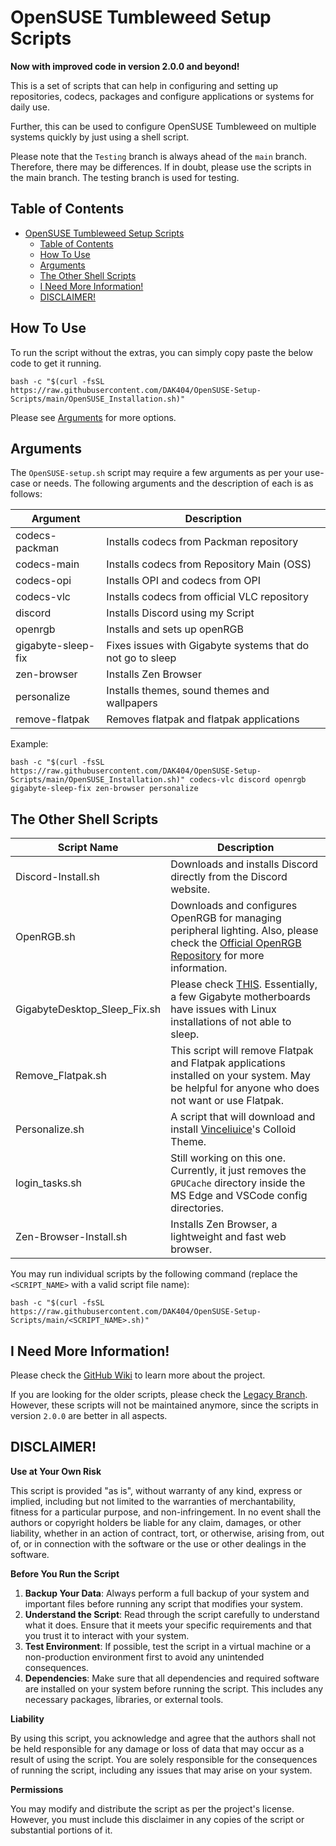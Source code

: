 # OpenSUSE Tumbleweed Setup Scripts

**Now with improved code in version 2.0.0 and beyond!**

This is a set of scripts that can help in configuring and setting up repositories, codecs, packages and configure applications or systems for daily use.

Further, this can be used to configure OpenSUSE Tumbleweed on multiple systems quickly by just using a shell script.

Please note that the `Testing` branch is always ahead of the `main` branch. Therefore, there may be differences. If in doubt, please use the scripts in the main branch. The testing branch is used for testing.

## Table of Contents

- [OpenSUSE Tumbleweed Setup Scripts](#opensuse-tumbleweed-setup-scripts)
  - [Table of Contents](#table-of-contents)
  - [How To Use](#how-to-use)
  - [Arguments](#arguments)
  - [The Other Shell Scripts](#the-other-shell-scripts)
  - [I Need More Information!](#i-need-more-information)
  - [DISCLAIMER!](#disclaimer)


## How To Use

To run the script without the extras, you can simply copy paste the below code to get it running.

```
bash -c "$(curl -fsSL https://raw.githubusercontent.com/DAK404/OpenSUSE-Setup-Scripts/main/OpenSUSE_Installation.sh)"
```

Please see [Arguments](README.MD#arguments) for more options.

## Arguments

The `OpenSUSE-setup.sh` script may require a few arguments as per your use-case or needs. The following arguments and the description of each is as follows:

| Argument          | Description                                                        |
|-------------------|--------------------------------------------------------------------|
| codecs-packman    | Installs codecs from Packman repository                            |
| codecs-main       | Installs codecs from Repository Main (OSS)                         |
| codecs-opi        | Installs OPI and codecs from OPI                                   |
| codecs-vlc        | Installs codecs from official VLC repository                       |
| discord           | Installs Discord using my Script                                   |
| openrgb           | Installs and sets up openRGB                                       |
| gigabyte-sleep-fix| Fixes issues with Gigabyte systems that do not go to sleep         |
| zen-browser       | Installs Zen Browser |
| personalize       | Installs themes, sound themes and wallpapers                       |
| remove-flatpak    | Removes flatpak and flatpak applications                           |

Example:

```
bash -c "$(curl -fsSL https://raw.githubusercontent.com/DAK404/OpenSUSE-Setup-Scripts/main/OpenSUSE_Installation.sh)" codecs-vlc discord openrgb gigabyte-sleep-fix zen-browser personalize
```

## The Other Shell Scripts
| Script Name          | Description                                                                                           |
|----------------------|-------------------------------------------------------------------------------------------------------|
| Discord-Install.sh   | Downloads and installs Discord directly from the Discord website.                                     |
| OpenRGB.sh           | Downloads and configures OpenRGB for managing peripheral lighting. Also, please check the [Official OpenRGB Repository](https://gitlab.com/CalcProgrammer1/OpenRGB#smbus-access-1) for more information. |
| GigabyteDesktop_Sleep_Fix.sh| Please check [THIS](https://www.reddit.com/r/gigabyte/comments/p5ewjn/b550i_pro_ax_f13_bios_sleep_issue_on_linux/?rdt=52322). Essentially, a few Gigabyte motherboards have issues with Linux installations of not able to sleep. |
| Remove_Flatpak.sh    | This script will remove Flatpak and Flatpak applications installed on your system. May be helpful for anyone who does not want or use Flatpak. |
| Personalize.sh       | A script that will download and install [Vinceliuice](https://github.com/vinceliuice)'s Colloid Theme. |
| login_tasks.sh       | Still working on this one. Currently, it just removes the `GPUCache` directory inside the MS Edge and VSCode config directories. |
| Zen-Browser-Install.sh        | Installs Zen Browser, a lightweight and fast web browser.                                             |

You may run individual scripts by the following command (replace the `<SCRIPT_NAME>` with a valid script file name):

```
bash -c "$(curl -fsSL https://raw.githubusercontent.com/DAK404/OpenSUSE-Setup-Scripts/main/<SCRIPT_NAME>.sh)"
```

## I Need More Information!

Please check the [GitHub Wiki](https://github.com/DAK404/OpenSUSE-Setup-Scripts/wiki) to learn more about the project.

If you are looking for the older scripts, please check the [Legacy Branch](https://github.com/DAK404/OpenSUSE-Setup-Scripts/tree/Legacy). However, these scripts will not be maintained anymore, since the scripts in version `2.0.0` are better in all aspects.

## DISCLAIMER!

**Use at Your Own Risk**

This script is provided "as is", without warranty of any kind, express or implied, including but not limited to the warranties of merchantability, fitness for a particular purpose, and non-infringement. In no event shall the authors or copyright holders be liable for any claim, damages, or other liability, whether in an action of contract, tort, or otherwise, arising from, out of, or in connection with the software or the use or other dealings in the software.

**Before You Run the Script**

1. **Backup Your Data**: Always perform a full backup of your system and important files before running any script that modifies your system.
2. **Understand the Script**: Read through the script carefully to understand what it does. Ensure that it meets your specific requirements and that you trust it to interact with your system.
3. **Test Environment**: If possible, test the script in a virtual machine or a non-production environment first to avoid any unintended consequences.
4. **Dependencies**: Make sure that all dependencies and required software are installed on your system before running the script. This includes any necessary packages, libraries, or external tools.

**Liability**

By using this script, you acknowledge and agree that the authors shall not be held responsible for any damage or loss of data that may occur as a result of using the script. You are solely responsible for the consequences of running the script, including any issues that may arise on your system.

**Permissions**

You may modify and distribute the script as per the project's license. However, you must include this disclaimer in any copies of the script or substantial portions of it.
